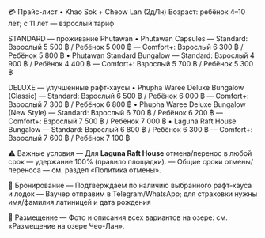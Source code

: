 💳 Прайс-лист • Khao Sok + Cheow Lan (2д/1н)
Возраст: ребёнок 4–10 лет; с 11 лет — взрослый тариф

STANDARD — проживание Phutawan
• Phutawan Capsules
  — Standard: Взрослый 5 500 ฿ / Ребёнок 5 000 ฿
  — Comfort+: Взрослый 6 300 ฿ / Ребёнок 5 800 ฿
• Phutawan Standard Bungalow
  — Standard: Взрослый 4 900 ฿ / Ребёнок 4 400 ฿
  — Comfort+: Взрослый 5 700 ฿ / Ребёнок 5 300 ฿

DELUXE — улучшенные рафт-хаусы
• Phupha Waree Deluxe Bungalow (Classic)
  — Standard: Взрослый 6 500 ฿ / Ребёнок 6 000 ฿
  — Comfort+: Взрослый 7 300 ฿ / Ребёнок 6 800 ฿
• Phupha Waree Deluxe Bungalow (New Style)
  — Standard: Взрослый 6 700 ฿ / Ребёнок 6 200 ฿
  — Comfort+: Взрослый 7 500 ฿ / Ребёнок 7 000 ฿
• Laguna Raft House Bungalow
  — Standard: Взрослый 6 800 ฿ / Ребёнок 6 300 ฿
  — Comfort+: Взрослый 7 600 ฿ / Ребёнок 7 100 ฿

⚠️ Важные условия
— Для **Laguna Raft House** отмена/перенос в любой срок — удержание 100% (правило площадки).
— Общие сроки отмены/переноса — см. раздел «Политика отмены».

🧾 Бронирование
— Подтверждаем по наличию выбранного рафт-хауса и лодок
— Ваучер отправим в Telegram/WhatsApp; для страховки нужны имя/фамилия латиницей и дата рождения

🏡 Размещение
— Фото и описания всех вариантов на озере: см. «Размещение на озере Чео-Лан».
